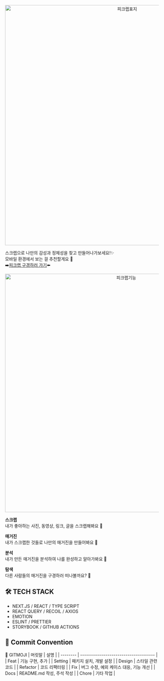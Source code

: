 <div align="center">
<img width="784" alt="피크랩표지" src="https://user-images.githubusercontent.com/81777778/229023448-4b22fed4-4a12-446a-be4e-10632a3d0ce1.png"></div>

스크랩으로 나만의 감성과 정체성을 찾고 만들어나가보세요!✨  
모바일 환경에서 보는 걸 추천할게요 📱  
➡️[피크랩 구경하러 가기](https://pickrap.com/)⬅️

<div align="center">
<img width="778" alt="피크랩기능" src="https://user-images.githubusercontent.com/81777778/229023463-6784ae12-21f0-476d-bf23-e9bdf372f5e1.png">

</div>

**스크랩**  
내가 좋아하는 사진, 동영상, 링크, 글을 스크랩해봐요 📃

**매거진**  
내가 스크랩한 것들로 나만의 매거진을 만들어봐요 📂

**분석**  
내가 만든 매거진을 분석하여 나를 완성하고 알아가봐요 🔆

**탐색**  
다른 사람들의 매거진을 구경하러 떠나볼까요? 🔦

## 🛠 TECH STACK

- NEXT.JS / REACT / TYPE SCRIPT
- REACT QUERY / RECOIL / AXIOS
- EMOTION
- ESLINT / PRETTIER
- STORYBOOK / GITHUB ACTIONS

## 🤝 Commit Convention
🤪 GITMOJI
| 머릿말   | 설명                                   |
| -------- | -------------------------------------- |
| Feat     | 기능 구현, 추가                        |
| Setting  | 패키지 설치, 개발 설정                 |
| Design   | 스타일 관련 코드                       |
| Refactor | 코드 리팩터링                          |
| Fix      | 버그 수정, 예외 케이스 대응, 기능 개선 |
| Docs     | README.md 작성, 주석 작성              |
| Chore    | 기타 작업                              |
